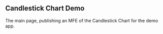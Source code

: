 ## Candlestick Chart Demo

The main page, publishing an MFE of the Candlestick Chart for the demo app.
